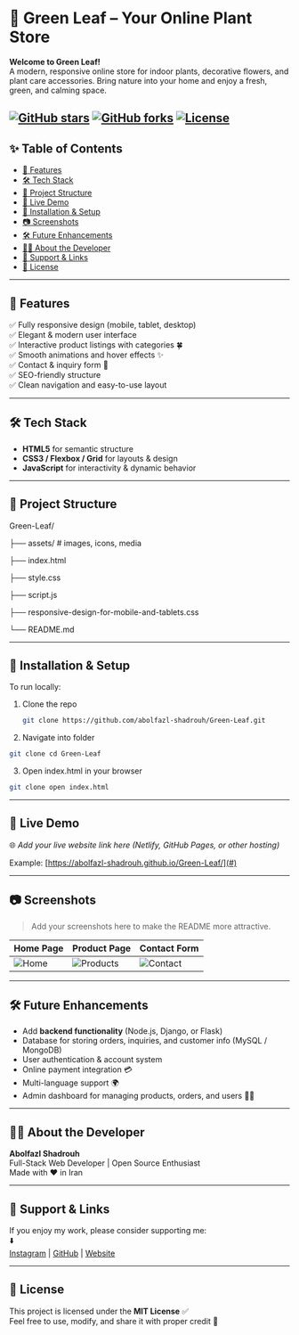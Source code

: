 # 🌿 Green Leaf – Your Online Plant Store

**Welcome to Green Leaf!**  
A modern, responsive online store for indoor plants, decorative flowers, and plant care accessories. Bring nature into your home and enjoy a fresh, green, and calming space.

[![GitHub stars](https://img.shields.io/github/stars/abolfazl-shadrouh/Green-Leaf?style=social)](https://github.com/abolfazl-shadrouh/Green-Leaf/stargazers)
[![GitHub forks](https://img.shields.io/github/forks/abolfazl-shadrouh/Green-Leaf?style=social)](https://github.com/abolfazl-shadrouh/Green-Leaf/network)
[![License](https://img.shields.io/github/license/abolfazl-shadrouh/Green-Leaf)](https://github.com/abolfazl-shadrouh/Green-Leaf/blob/main/LICENSE)
---

## ✨ Table of Contents

- [🎯 Features](#-features)  
- [🛠️ Tech Stack](#️️-tech-stack)  
- [📁 Project Structure](#-project-structure)  
- [🚀 Live Demo](#-live-demo)  
- [🔧 Installation & Setup](#-installation--setup)  
- [📷 Screenshots](#-screenshots)  
- [🛠 Future Enhancements](#-future-enhancements)  
- [🧑‍💻 About the Developer](#-about-the-developer)  
- [🔗 Support & Links](#-support--links)  
- [📜 License](#-license)

---

## 🎯 Features

✅ Fully responsive design (mobile, tablet, desktop)  
✅ Elegant & modern user interface  
✅ Interactive product listings with categories 🍀  
✅ Smooth animations and hover effects ✨  
✅ Contact & inquiry form 📝  
✅ SEO-friendly structure  
✅ Clean navigation and easy-to-use layout  

---

## 🛠️ Tech Stack

- **HTML5** for semantic structure  
- **CSS3 / Flexbox / Grid** for layouts & design  
- **JavaScript** for interactivity & dynamic behavior  

---

## 📁 Project Structure

Green-Leaf/

├── assets/ # images, icons, media

├── index.html

├── style.css

├── script.js

├── responsive-design-for-mobile-and-tablets.css

└── README.md

---

## 🔧 Installation & Setup

To run locally:

1. Clone the repo  
   ```bash
   git clone https://github.com/abolfazl-shadrouh/Green-Leaf.git

2. Navigate into folder
  ```bash
git clone cd Green-Leaf
```

3. Open index.html in your browser
  ```bash
git clone open index.html
```

---

## 🚀 Live Demo

🌐 *Add your live website link here (Netlify, GitHub Pages, or other hosting)*  

Example: [https://abolfazl-shadrouh.github.io/Green-Leaf/](#)

---

## 📷 Screenshots

> Add your screenshots here to make the README more attractive.

| Home Page | Product Page | Contact Form |
|-----------|--------------|--------------|
| ![Home](assets/screenshots/home.png) | ![Products](assets/screenshots/products.png) | ![Contact](assets/screenshots/contact.png) |

---

## 🛠 Future Enhancements

- Add **backend functionality** (Node.js, Django, or Flask)  
- Database for storing orders, inquiries, and customer info (MySQL / MongoDB)  
- User authentication & account system  
- Online payment integration 💳  
- Multi-language support 🌍  
- Admin dashboard for managing products, orders, and users 👨‍💼  

---

## 🧑‍💻 About the Developer

**Abolfazl Shadrouh**  
Full-Stack Web Developer | Open Source Enthusiast  
Made with ❤️ in Iran

---

## 🔗 Support & Links

If you enjoy my work, please consider supporting me:  
⬇️  
[Instagram](https://www.instagram.com/abolfazl_shadrouh) | [GitHub](https://github.com/abolfazl-shadrouh) | [Website](https://www.shadrouh.ir)

---

## 📜 License

This project is licensed under the **MIT License** ✅  
Feel free to use, modify, and share it with proper credit 🙌
